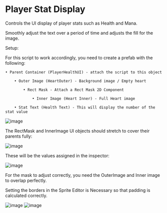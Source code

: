 # Player Stat Display

Controls the UI display of player stats such as Health and Mana.

Smoothly adjust the text over a period of time and adjusts the fill for the image.

Setup:

For this script to work accordingly, you need to create a prefab with the following:

    • Parent Container (PlayerHealthUI) - attach the script to this object
        
        • Outer Image (HeartOuter) - Background image / Empty heart
            
            • Rect Mask - Attach a Rect Mask 2D Component
                
                • Inner Image (Heart Inner) - Full Heart image
        
        • Stat Text (Health Text) - This will display the number of the stat value

![image](https://github.com/alyoctavian/PlayerStatDisplay/assets/33526573/50fdc42b-3cb4-42a5-9273-9ebfb3bb990d)

The RectMask and InnerImage UI objects should stretch to cover their parents fully:

![image](https://github.com/alyoctavian/PlayerStatDisplay/assets/33526573/d8ab4985-0dc4-4d14-81f0-b2bfdaa78524)

These will be the values assigned in the inspector:

![image](https://github.com/alyoctavian/PlayerStatDisplay/assets/33526573/ddcc9f7d-44a9-4ad7-b32d-41c03b48d537)

For the mask to adjust correctly, you need the OuterImage and Inner image to overlap perfectly.

Setting the borders in the Sprite Editor is Necessary so that padding is calculated correctly.

![image](https://github.com/alyoctavian/PlayerStatDisplay/assets/33526573/d6aed131-e62f-42b3-9007-99ef6f55ea55)
![image](https://github.com/alyoctavian/PlayerStatDisplay/assets/33526573/37fbfb38-abf1-43e1-b035-961dc60a9ad0)
